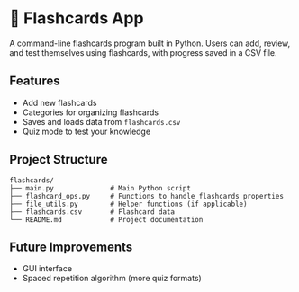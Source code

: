 # 📘 Flashcards App
A command-line flashcards program built in Python. Users can add, review, and test themselves using flashcards, with progress saved in a CSV file.

## Features
- Add new flashcards
- Categories for organizing flashcards
- Saves and loads data from `flashcards.csv`
- Quiz mode to test your knowledge

## Project Structure
```
flashcards/
├── main.py              # Main Python script
├── flashcard_ops.py     # Functions to handle flashcards properties
├── file_utils.py        # Helper functions (if applicable)
├── flashcards.csv       # Flashcard data
└── README.md            # Project documentation
```

## Future Improvements
- GUI interface
- Spaced repetition algorithm (more quiz formats)
